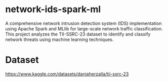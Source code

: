 # network-ids-spark-ml
A comprehensive network intrusion detection system (IDS) implementation using Apache Spark and MLlib for large-scale network traffic classification. This project analyzes the TII-SSRC-23 dataset to identify and classify network threats using machine learning techniques.
# Dataset
https://www.kaggle.com/datasets/daniaherzalla/tii-ssrc-23
